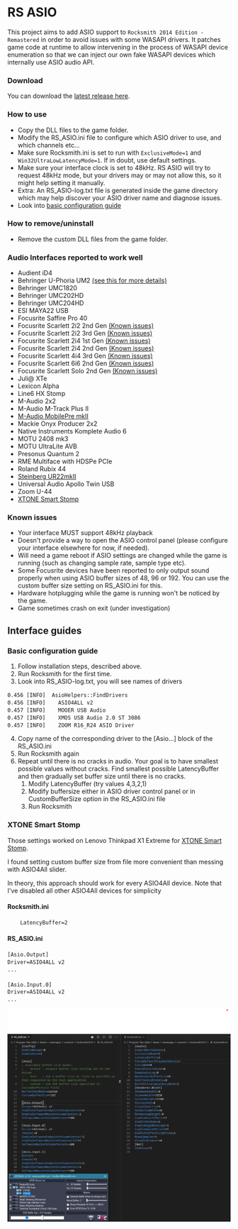 # RS ASIO

This project aims to add ASIO support to `Rocksmith 2014 Edition - Remastered` in order to avoid issues with some WASAPI drivers.
It patches game code at runtime to allow intervening in the process of WASAPI device enumeration so that we can inject our own fake WASAPI devices which internally use ASIO audio API.

### Download

You can download the [latest release here](https://github.com/mdias/rs_asio/releases/latest).

### How to use

- Copy the DLL files to the game folder.
- Modify the RS_ASIO.ini file to configure which ASIO driver to use, and which channels etc...
- Make sure Rocksmith.ini is set to run with `ExclusiveMode=1` and `Win32UltraLowLatencyMode=1`. If in doubt, use default settings.
- Make sure your interface clock is set to 48kHz. RS ASIO will try to request 48kHz mode, but your drivers may or may not allow this, so it might help setting it manually.
- Extra: An RS_ASIO-log.txt file is generated inside the game directory which may help discover your ASIO driver name and diagnose issues.
- Look into [basic configuration guide](#basic-configuration-guide)

### How to remove/uninstall

- Remove the custom DLL files from the game folder.

### Audio Interfaces reported to work well

- Audient iD4
- Behringer U-Phoria UM2 [(see this for more details)](https://github.com/mdias/rs_asio/issues/7)
- Behringer UMC1820
- Behringer UMC202HD
- Behringer UMC204HD
- ESI MAYA22 USB
- Focusrite Saffire Pro 40
- Focusrite Scarlett 2i2 2nd Gen [(Known issues)](#known-issues)
- Focusrite Scarlett 2i2 3rd Gen [(Known issues)](#known-issues)
- Focusrite Scarlett 2i4 1st Gen [(Known issues)](#known-issues)
- Focusrite Scarlett 2i4 2nd Gen [(Known issues)](#known-issues)
- Focusrite Scarlett 4i4 3rd Gen [(Known issues)](#known-issues)
- Focusrite Scarlett 6i6 2nd Gen [(Known issues)](#known-issues)
- Focusrite Scarlett Solo 2nd Gen [(Known issues)](#known-issues)
- Juli@ XTe
- Lexicon Alpha
- Line6 HX Stomp
- M-Audio 2x2
- M-Audio M-Track Plus II
- [M-Audio MobilePre mkII](https://github.com/mdias/rs_asio/issues/15)
- Mackie Onyx Producer 2x2
- Native Instruments Komplete Audio 6
- MOTU 2408 mk3
- MOTU UltraLite AVB
- Presonus Quantum 2
- RME Multiface with HDSPe PCIe
- Roland Rubix 44
- [Steinberg UR22mkII](https://github.com/mdias/rs_asio/issues/15)
- Universal Audio Apollo Twin USB
- Zoom U-44
- [XTONE Smart Stomp](#XTONE-Smart-stomp)

### Known issues

- Your interface MUST support 48kHz playback
- Doesn't provide a way to open the ASIO control panel (please configure your interface elsewhere for now, if needed).
- Will need a game reboot if ASIO settings are changed while the game is running (such as changing sample rate, sample type etc).
- Some Focusrite devices have been reported to only output sound properly when using ASIO buffer sizes of 48, 96 or 192. You can use the custom buffer size setting on RS_ASIO.ini for this.
- Hardware hotplugging while the game is running won't be noticed by the game.
- Game sometimes crash on exit (under investigation)

## Interface guides

### Basic configuration guide

1. Follow installation steps, described above.
1. Run Rocksmith for the first time. 
1. Look into RS_ASIO-log.txt, you will see names of drivers

```txt
0.456 [INFO]  AsioHelpers::FindDrivers
0.456 [INFO]    ASIO4ALL v2
0.457 [INFO]    MOOER USB Audio
0.457 [INFO]    XMOS USB Audio 2.0 ST 3086
0.457 [INFO]    ZOOM R16_R24 ASIO Driver
```

4. Copy name of the corresponding driver to the [Asio...] block of the RS_ASIO.ini
1. Run Rocksmith again
1. Repeat until there is no cracks in audio. Your goal is to have smallest possible values without cracks. Find smallest possible LatencyBuffer and then gradually set buffer size until there is no cracks.
    1. Modify LatencyBuffer (try values 4,3,2,1)
    1. Modify buffersize either in ASIO driver control panel or in CustomBufferSize option in the RS_ASIO.ini file
    1. Run Rocksmith

### XTONE Smart Stomp

Those settings worked on Lenovo Thinkpad X1 Extreme for [XTONE Smart Stomp](https://www.xsonic.cc/XTONE).

I found setting custom buffer size from file more convenient than messing with ASIO4All slider.

In theory, this approach should work for every ASIO4All device. Note that I've disabled all other ASIO4All devices for simplicity

#### Rocksmith.ini

```txt
    LatencyBuffer=2
```

#### RS_ASIO.ini

```txt
[Asio.Output]
Driver=ASIO4ALL v2
...

[Asio.Input.0]
Driver=ASIO4ALL v2
...
```

![settings](docs/xtone_smartstomp.png "xtone smartstomp")
